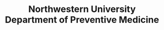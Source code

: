 ---
title: Northwestern University Department of Preventive Medicine
description: The Department of Preventive Medicine aims to improve the health of individuals and populations through translational research, education and training, community outreach and promotion of public health. The department is dedicated to promoting health across the lifespan and in all segments of the population.
logo: http://www.feinberg.northwestern.edu/communications/images/NM.jpg
url: http://www.preventivemedicine.northwestern.edu/
---